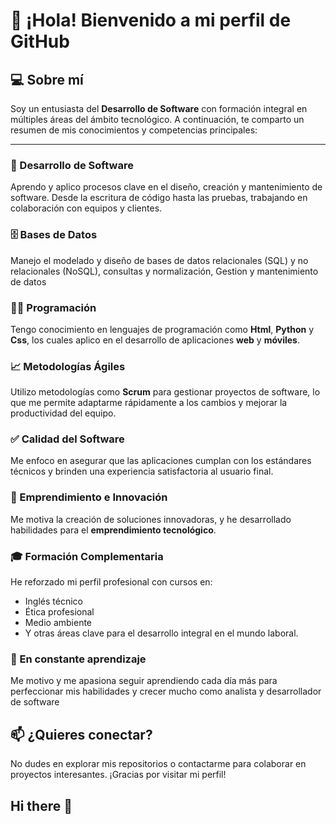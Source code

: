 # 👋 ¡Hola! Bienvenido a mi perfil de GitHub

## 💻 Sobre mí

Soy un entusiasta del **Desarrollo de Software** con formación integral en múltiples áreas del ámbito tecnológico. A continuación, te comparto un resumen de mis conocimientos y competencias principales:

---

### 🔧 Desarrollo de Software
Aprendo y aplico procesos clave en el diseño, creación y mantenimiento de software. Desde la escritura de código hasta las pruebas, trabajando en colaboración con equipos y clientes.

### 🗄️ Bases de Datos
Manejo el modelado y diseño de bases de datos relacionales (SQL) y no relacionales (NoSQL), consultas y normalización, Gestion y mantenimiento de datos

### 👨‍💻 Programación
Tengo conocimiento en  lenguajes de programación como **Html**, **Python** y **Css**, los cuales aplico en el desarrollo de aplicaciones **web** y **móviles**.

### 📈 Metodologías Ágiles
Utilizo metodologías como **Scrum** para gestionar proyectos de software, lo que me permite adaptarme rápidamente a los cambios y mejorar la productividad del equipo.

### ✅ Calidad del Software
Me enfoco en asegurar que las aplicaciones cumplan con los estándares técnicos y brinden una experiencia satisfactoria al usuario final.

### 🚀 Emprendimiento e Innovación
Me motiva la creación de soluciones innovadoras, y he desarrollado habilidades para el **emprendimiento tecnológico**.

### 🎓 Formación Complementaria
He reforzado mi perfil profesional con cursos en:
- Inglés técnico
- Ética profesional
- Medio ambiente
- Y otras áreas clave para el desarrollo integral en el mundo laboral.

### 🧠 En constante aprendizaje
Me motivo y me apasiona seguir aprendiendo cada día más para perfeccionar mis habilidades y crecer mucho como analista y desarrollador de software


## 📫 ¿Quieres conectar?
No dudes en explorar mis repositorios o contactarme para colaborar en proyectos interesantes. ¡Gracias por visitar mi perfil!
## Hi there 👋

<!--
**kev2127/kev2127** is a ✨ _special_ ✨ repository because its `README.md` (this file) appears on your GitHub profile.

Here are some ideas to get you started:

- 🔭 I’m currently working on ...
- 🌱 I’m currently learning ...
- 👯 I’m looking to collaborate on ...
- 🤔 I’m looking for help with ...
- 💬 Ask me about ...
- 📫 How to reach me: ...
- 😄 Pronouns: ...
- ⚡ Fun fact: ...
-->
